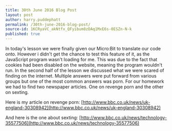 ```yaml
---
title: 30th June 2016 Blog Post
layout: post
author: harry.puddephatt
permalink: /30th-june-2016-blog-post/
source-id: 1KCRyaVC_akNtfx_QFyibum8zDAq1MxE6s-0ESZn-N-k
published: true
---
```

In today's lesson we were finally given our Micro:Bit to translate our code onto. However i didn't get the chance to test this feature of it, as the JavaScript program wasn't loading for me. This was due to the fact that cookies had been disabled on the website, meaning the program wouldn't run. In the second half of the lesson we discussed what we were scared of finding on the internet. Multiple answers were put forward from various groups but one of the most common answers was porn. For our homework we had to find two newspaper articles. One on revenge porn and the other on sexting.

Here is my article on revenge porn: [http://www.bbc.co.uk/news/uk-england-30308942](http://www.bbc.co.uk/news/uk-england-30308942)

And here is the one about sexting: [http://www.bbc.co.uk/news/technology-35577506](http://www.bbc.co.uk/news/technology-35577506)


